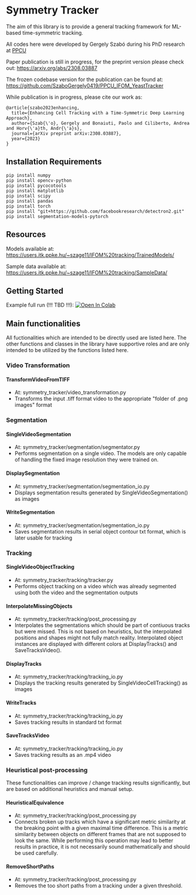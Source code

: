 # Symmetry Tracker

The aim of this library is to provide a general tracking framework for ML-based time-symmetric tracking.

All codes here were developed by Gergely Szabó during his PhD research at [PPCU](https://itk.ppke.hu/en)

Paper publication is still in progress, for the preprint version please check out: 
https://arxiv.org/abs/2308.03887

The frozen codebase version for the publication can be found at:
https://github.com/SzaboGergely0419/PPCU_IFOM_YeastTracker

While publication is in progress, please cite our work as:

```
@article{szabo2023enhancing,
  title={Enhancing Cell Tracking with a Time-Symmetric Deep Learning Approach},
  author={Szab{\'o}, Gergely and Bonaiuti, Paolo and Ciliberto, Andrea and Horv{\'a}th, Andr{\'a}s},
  journal={arXiv preprint arXiv:2308.03887},
  year={2023}
}
```

## Installation Requirements
      
```
pip install numpy
pip install opencv-python
pip install pycocotools
pip install matplotlib
pip install scipy
pip install pandas
pip install torch
pip install "git+https://github.com/facebookresearch/detectron2.git"
pip install segmentation-models-pytorch
```

## Resources

Models available at:
https://users.itk.ppke.hu/~szage11/IFOM%20tracking/TrainedModels/

Sample data available at:
https://users.itk.ppke.hu/~szage11/IFOM%20tracking/SampleData/

## Getting Started

Example full run (!!! TBD !!!):
[![Open In Colab](https://img.shields.io/badge/Open%20in%20Colab-Open%20Notebook-blue?logo=google-colab)](https://colab.research.google.com/drive/1yAb-Cu4AcPdbFsU_OR_5rscIZaGri5lX?usp=drive_link)

## Main functionalities

All fuctionalities which are intended to be directly used are listed here. The other functions and classes in the library have supportive roles and are only intended to be utilized by the functions listed here.

### Video Transformation
#### TransformVideoFromTIFF
- At: symmetry_tracker/video_transformation.py
- Transforms the input .tiff format video to the appropriate "folder of .png images" format

### Segmentation
#### SingleVideoSegmentation
- At: symmetry_tracker/segmentation/segmentator.py
- Performs segmentation on a single video. The models are only capable of handling the fixed image resolution they were trained on.
#### DisplaySegmentation
- At: symmetry_tracker/segmentation/segmentation_io.py
- Displays segmentation results generated by SingleVideoSegmentation() as images
#### WriteSegmentation
- At: symmetry_tracker/segmentation/segmentation_io.py
- Saves segmentation results in serial object contour txt format, which is later usable for tracking

### Tracking
#### SingleVideoObjectTracking
- At: symmetry_tracker/tracking/tracker.py
- Performs object tracking on a video which was already segmented using both the video and the segmentation outputs
#### InterpolateMissingObjects
- At: symmetry_tracker/tracking/post_processing.py
- Interpolates the segmentations which should be part of contiuous tracks but were missed. This is not based on heuristics, but the interpolated positions and shapes might not fully match reality. 
Interpolated object instances are displayed with different colors at DisplayTracks() and SaveTracksVideo().
#### DisplayTracks
- At: symmetry_tracker/tracking/tracking_io.py
- Displays the tracking results generated by SingleVideoCellTracking() as images
#### WriteTracks
- At: symmetry_tracker/tracking/tracking_io.py
- Saves tracking results in standard txt format
#### SaveTracksVideo
- At: symmetry_tracker/tracking/tracking_io.py
- Saves tracking results as an .mp4 video

### Heuristical post-processing
These functionalities can improve / change tracking results significantly, but are based on additional heuristics and manual setup. 
#### HeuristicalEquivalence
- At: symmetry_tracker/tracking/post_processing.py
- Connects broken up tracks which have a significant metric similarity at the breaking point with a given maximal time difference.
This is a metric similarity between objects on different frames that are not supposed to look the same.
While performing this operation may lead to better results in practice, it is not necessarily sound mathematically and should be used carefully.
#### RemoveShortPaths
- At: symmetry_tracker/tracking/post_processing.py
- Removes the too short paths from a tracking under a given threshold.